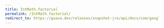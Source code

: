 ```yaml
---
title: IntMath.factorial
permalink: /IntMath.factorial/
redirect_to: https://guava.dev/releases/snapshot-jre/api/docs/com/google/common/math/IntMath.html#factorial-int-
---
```

